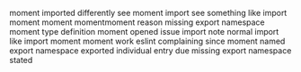 moment imported differently see moment import see something like import moment moment momentmoment reason missing export namespace moment type definition moment opened issue import note normal import like import moment moment work eslint complaining since moment named export namespace exported individual entry due missing export namespace stated